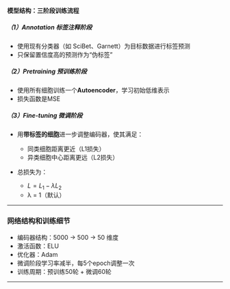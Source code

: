 
####  模型结构：三阶段训练流程

##### （1）Annotation 标签注释阶段

- 使用现有分类器（如 SciBet、Garnett）为目标数据进行标签预测
- 只保留置信度高的预测作为“伪标签”

##### （2）Pretraining 预训练阶段

- 使用所有细胞训练一个**Autoencoder**，学习初始低维表示
- 损失函数是MSE


##### （3）Fine-tuning 微调阶段

- 用**带标签的细胞**进一步调整编码器，使其满足：
    - 同类细胞距离更近（L1损失）
    - 异类细胞中心距离更远（L2损失）
        
- 总损失为：
	-  $L = L_1 - \lambda L_2$
    - λ = 1（默认）
        

---

### 网络结构和训练细节

- 编码器结构：5000 → 500 → 50 维度
- 激活函数：ELU
- 优化器：Adam
- 微调阶段学习率减半，每5个epoch调整一次
- 训练周期：预训练50轮 + 微调60轮

---

